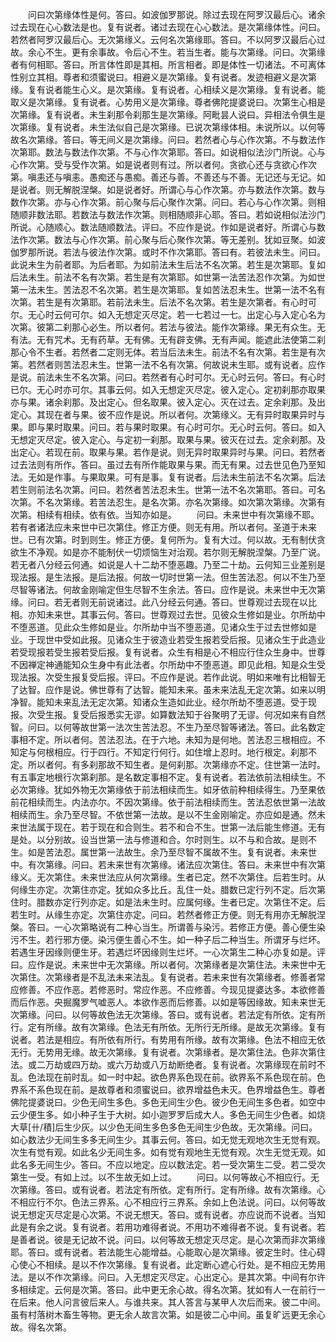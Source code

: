 <!-- { "loadSidebar": true } -->
　　问曰次第缘体性是何。答曰。如波伽罗那说。除过去现在阿罗汉最后心。诸余过去现在心心数法是也。复有说者。诸过去现在心心数法。是次第缘体性。问曰。若然者阿罗汉最后心。无次第缘义。云何名次第缘耶。答曰。不以阿罗汉最后心过故。余心不生。更有余事故。令后心不生。若当生者。能与次第缘。问曰。次第缘者有何相耶。答曰。所言体性即是其相。所言相者。即是体性一切诸法。不可离体性别立其相。尊者和须蜜说曰。相避义是次第缘。复有说者。发迹相避义是次第缘。复有说者能生心义。是次第缘。复有说者。心相续义是次第缘。复有说者。能取义是次第缘。复有说者。心势用义是次第缘。尊者佛陀提婆说曰。次第生心相是次第缘。复有说者。未生刹那令刹那生是次第缘。阿毗昙人说曰。异相法令俱生是次第缘。复有说者。未生法似自己是次第缘。已说次第缘体相。未说所以。以何等故名次第缘。答曰。等无间义是次第缘。问曰。若然者心与心作次第。不与数法作次第耶。数法与数法作次第。不与心作次第耶。答曰。如说相似法沙门所说。心与心作次第。受与受作次第。如是说者则有过。所以者何。贪欲心还与贪欲心作次第。嗔恚还与嗔恚。愚痴还与愚痴。善还与善。不善还与不善。无记还与无记。如是说者。则无解脱涅槃。如是说者好。所谓心与心作次第。亦与数法作次第。数与数作次第。亦与心作次第。前心聚与后心聚作次第。问曰。若心与心作次第。则相随顺非数法耶。若数法与数法作次第。则相随顺非心耶。答曰。若如说相似法沙门所说。心随顺心。数法随顺数法。评曰。不应作是说。作如是说者好。所谓心与数法作次第。数法与心作次第。前心聚与后心聚作次第。等无差别。犹如豆聚。如波伽罗那所说。若法与彼法作次第。或时不作次第耶。答曰有。若彼法未生。问曰。此说未生为前者耶。为后者耶。为如前法未生后法不名次第。若生是次第耶。复如后法未生。前法不名有次第。若生是有次第耶。如世第一法苦法忍作次第。为如世第一法未生。苦法忍不名次第。若生是次第耶。复如苦法忍未生。世第一法不名有次第。若生是有次第耶。若前法未生。后法不名次第。若生是次第者。有心时可尔。无心时云何可尔。如入无想定灭尽定。若一七若过一七。出定心与入定心名为次第。彼第二刹那心必生。所以者何。若法与彼法。能作次第缘。果无有众生。无有法。无有咒术。无有药草。无有佛。无有辟支佛。无有声闻。能遮此法使第二刹那心令不生者。若然者二定则无体。若当后法未生。前法不名有次第。若生是有次第。若然者则苦法忍未生。世第一法不名有次第。何故说未生耶。或有说者。应作是说。前法未生不名次第。问曰。若然者有心时可尔。无心时云何。答曰。有心时已尔。无心时亦可尔。其事云何。如入无想定灭尽定。彼入定心。定初刹那亦取果亦与果。诸余刹那。及出定心。但名取果。彼入定心。灭在过去。定余刹那。及出定心。其现在者与果。彼不应作是说。所以者何。次第缘义。无有异时取果异时与果。即与果时取果。问曰。若与果时取果。有心时可尔。无心时云何。答曰。如入无想定灭尽定。彼入定心。与定初一刹那。取果与果。彼灭在过去。定余刹那。及出定心。若现在前。取果与果。若作是说。则无异时取果异时与果。问曰。若然者过去法则有所作。答曰。虽过去有所作能取果与果。而无有果。过去世见色乃至知法。无如是作事。与果取果。可有是事。复有说者。后法未生前法不名次第。后法若生则前法名次第。问曰。若然者苦法忍未生。世第一法不名次第耶。答曰。可名次第。不名次第缘。若苦法忍生。是名次第。亦名次第缘。如次第次第缘。次第有次第。相续有相续。依有依。当知亦如是。
　　问曰。未来世中有次第缘不耶。若有者诸法应未来世中已次第住。修正方便。则无有用。所以者何。圣道于未来世。已有次第。时到则生。修正方便。复何所为。复有大过。何以故。无有制伏贪欲生不净观。如是亦不能制伏一切烦恼生对治观。若尔则无解脱涅槃。乃至广说。若无者八分经云何通。如说是人十二劫不堕恶趣。乃至二十劫。云何知三业差别是现法报。是生法报。是后法报。何故一切时世第一法。但生苦法忍。何以不生乃至尽智等诸法。何故金刚喻定但生尽智不生余法。答曰。应作是说。未来世中无次第缘。问曰。若无者则无前说诸过。此八分经云何通。答曰。世尊观过去现在以比相。亦知未来世。其事云何。答曰。世尊观过去世。见彼众生修如是业。尔所劫中不堕恶道。见此众生修如是业。尔所劫中当不堕恶道。见诸众生于过去世修如是业。于现世中受如此报。见诸众生于彼造业若受生报若受后报。见诸众生于此造业若受现报若受生报若受后报。复有说者。众生有相是心不相应行住众生身中。世尊不因禅定神通能知众生身中有此法者。尔所劫中不堕恶道。即见此相。知是众生受现法报。次受生报复受后报。评曰。不应作是说。若作此说。明如来唯有比相智无了达智。应作是说。佛世尊有了达智。能知未来。虽未来法乱无定次第。如来以明净智。能知未来乱法无定次第。知诸众生造如此业。经尔所劫不堕恶道。受于现报。次受生报。复受后报悉实无谬。如算数法知于谷聚明了无谬。何况如来有自然智。问曰。以何等故世第一法次生苦法忍。不生乃至尽智等诸法。答曰。此名数定事相不定。所以者何。苦法忍法。在于六地。未知为是何地。苦法忍三根相应。不知定与何根相应。行于四行。不知定行何行。如住增上忍时。地行根定。刹那不定。所以者何。有多刹那故不知生者。是何刹那。次第缘亦不定。住世第一法时。有五事定地根行次第刹那。是名数定事相不定。复有说者。若法依前法相续生。不必次第缘。犹如外物无次第缘依于前法相续而生。如牙依前种相续得生。乃至果依前花相续而生。内法亦尔。不因次第缘。依于前法相续而生。苦法忍依世第一法故相续而生。余乃至尽智。不依世第一法故。是以不生金刚喻定。亦应如是通。然未来世法属于现在。若于现在和合则生。若不和合不生。世第一法后能生修道。无有是处。以分别故。设当世第一法与修道和合。尔时则生。以不与和合故。是则不生。如是苦法忍。属世第一法故生。余乃至尽智不属故不生。复有说者。未来世中。有次第缘。问曰。若未来世有次第缘。诸法应次第住。答曰。未来世中有次第缘义。无次第住。未来世法应从何次第缘。生者已定。然不次第住。后若生时。从何缘生亦定。次第住亦定。犹如众多比丘。乱住一处。腊数已定行列不定。后次第住时。腊数亦定行列亦定。如是法未生时。应属何缘。生者已定。次第住不定。后若生时。从缘生亦定。次第住亦定。问曰。若然者修正方便。则无有用亦无解脱涅槃。答曰。一心次第略说有二种心当生。所谓善与染污。若修正方便。善心便生染污不生。若行邪方便。染污便生善心不生。如一种子后二种当生。所谓牙与烂坏。若遇生牙因缘则便生牙。若遇烂坏因缘则生烂坏。一心次第生二种心亦复如是。评曰。应作是说。未来世中无次第缘。所以者何。次第缘者是次第住法。未来世中无次第住。次第缘者是不乱法未来法乱。复有说者。若未来世有次第缘者。修善者常应修善。不应作恶。若修恶时。常应作恶。不应修善。今现见提婆达多。本欲修善而后作恶。央掘魔罗气嘘恶人。本欲作恶而后修善。以如是等因缘故。知未来世无次第缘。问曰。以何等故色法无次第缘。答曰。或有说者。若法定有所依。定有所行。定有所缘。故有次第缘。色法无有所依。无所行无所缘。是故无次第缘。复有说者。若法是相应。有所依有所行。有势用有所缘。故有次第缘。色法不相应无依无行。无势用无缘。故无次第缘。复有说者。次第缘者。是次第住法。色非次第住法。或二万劫或四万劫。或六万劫或八万劫断绝者。复有说者。次第缘现在前时不乱。色法现在前时乱。如一时中起。欲色界系色现在前。欲界系不系色现在前。色界系不系色现在前。是故尊者和须蜜说曰。欲界增益色未灭。色界增益色生。尊者佛陀提婆说曰。少色无间生多色。多色无间生少色。彼少色无间生多色者。如空中云少便生多。如小种子生于大树。如小迦罗罗后成大人。多色无间生少色者。如烧大草[卄/積]后生少灰。以少色无间生多色多色无间生少色故。无次第缘。问曰。如心数法少无间生多多无间生少。其事云何。答曰。如无觉无观地次生无觉有观。次生有觉有观。如此名少无间生多。如有觉有观地生无觉有观。次生无觉无观。如此名多无间生少。答曰。不应以地定。应以数法定。若一受次第生二受。若二受次第生一受。有如上过。以不生故无如上过。
　　问曰。以何等故心不相应行。无次第缘。答曰。或有说者。若法定有所依。定有所行。定有所缘。故有次第缘。心不相应行不尔。色法三界系。心不相应行三界系。余如上色法说。问曰。以何等故说无想定灭尽定是心次第。不说无想天。答曰。或有说者。亦应说而不说者。当知此是有余之说。复有说者。若用功难得者说。不用功不难得者不说。复有说者。若是善者说。彼是无记故不说。问曰。以何等故无想定灭尽定。是心次第而非次第缘耶。答曰。或有说者。若法能生心能增益。心能取心是次第缘。彼定生时。住心碍心使心不相续。是以不作次第缘。复有说者。此定断心遮心行处。是不相应无势用法。是以不作次第缘。问曰。入无想定灭尽定。心出定心。是其次第。中间有尔许多相续定。云何是次第。答曰。此中更无余心故。得名次第。犹如有人一在前行一在后来。他人问言彼后来人。与谁共来。其人答言与某甲人次后而来。彼二中间。虽有村落树木畜生等物。更无余人故言次第。如是彼二心中间。虽复旷远更无余心故。得名次第。

